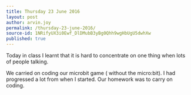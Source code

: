 ```yaml
---
title: Thursday 23 June 2016
layout: post
author: arvin.joy
permalink: /thursday-23-june-2016/
source-id: 1NRifyUX3i0Ewf_DlDMubB3yBg0Qhh9wgHbUgU5dwhXw
published: true
---
```

Today in class I learnt that it is hard to concentrate on one thing when lots of people talking. 

We carried on coding our microbit game ( without the micro:bit). I had progressed a lot from when I started. Our homework was to carry on coding.                                                                                                                                                                                                                          

